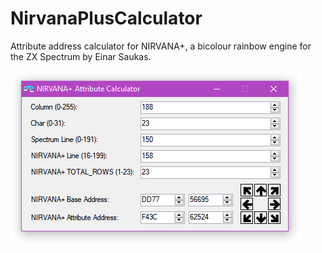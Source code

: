 # NirvanaPlusCalculator
Attribute address calculator for NIRVANA+, a bicolour rainbow engine for the ZX Spectrum by Einar Saukas.

![NirvanaPlusCalculator Screenshot](https://github.com/Threetwosevensixseven/NirvanaPlusCalculator/raw/master/NirvanaPlusCalculator/images/web/screenshot.png)
